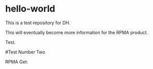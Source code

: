 # hello-world
This is a test repository for DH.

This will eventually become more information for the RPMA product.

Test.

#Test Number Two

RPMA 
Get:
